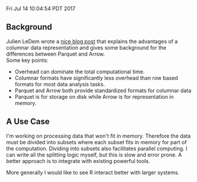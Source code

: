 Fri Jul 14 10:04:54 PDT 2017

## Background

Julien LeDem wrote a [nice blog
post](http://www.kdnuggets.com/2017/02/apache-arrow-parquet-columnar-data.html)
that explains the advantages of a columnar data representation and gives
some background for the differences between Parquet and Arrow.  
Some key points:
- Overhead can dominate the total computational time.
- Columnar formats have significantly less overhead than row based formats
  for most data analysis tasks.
- Parquet and Arrow both provide standardized formats for columnar data
- Parquet is for storage on disk while Arrow is for representation in
  memory.


## A Use Case

I'm working on processing data that won't fit in memory. Therefore the data
must be divided into subsets where each subset fits in memory for part of
the computation. Dividing into subsets also facilitates parallel computing.
I can write all the splitting logic myself, but this is slow and error
prone. A better approach is to integrate with existing powerful tools.

More generally I would like to see R interact better with larger systems.


